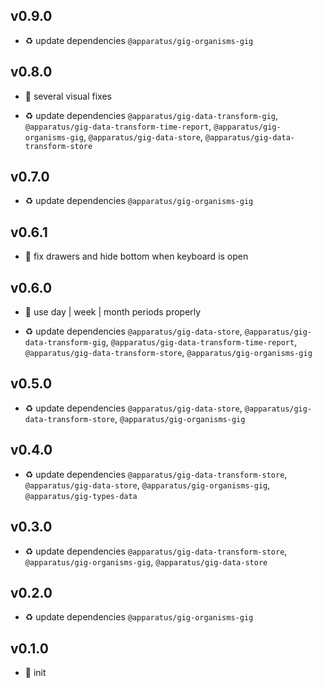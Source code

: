 ## v0.9.0

* ♻️ update dependencies `@apparatus/gig-organisms-gig`

## v0.8.0

* 🐞 several visual fixes

* ♻️ update dependencies `@apparatus/gig-data-transform-gig`, `@apparatus/gig-data-transform-time-report`, `@apparatus/gig-organisms-gig`, `@apparatus/gig-data-store`, `@apparatus/gig-data-transform-store`

## v0.7.0

* ♻️ update dependencies `@apparatus/gig-organisms-gig`

## v0.6.1

* 🐞 fix drawers and hide bottom when keyboard is open

## v0.6.0

* 🌱 use day | week | month periods properly

* ♻️ update dependencies `@apparatus/gig-data-store`, `@apparatus/gig-data-transform-gig`, `@apparatus/gig-data-transform-time-report`, `@apparatus/gig-data-transform-store`, `@apparatus/gig-organisms-gig`

## v0.5.0

* ♻️ update dependencies `@apparatus/gig-data-store`, `@apparatus/gig-data-transform-store`, `@apparatus/gig-organisms-gig`

## v0.4.0

* ♻️ update dependencies `@apparatus/gig-data-transform-store`, `@apparatus/gig-data-store`, `@apparatus/gig-organisms-gig`, `@apparatus/gig-types-data`

## v0.3.0

* ♻️ update dependencies `@apparatus/gig-data-transform-store`, `@apparatus/gig-organisms-gig`, `@apparatus/gig-data-store`

## v0.2.0

* ♻️ update dependencies `@apparatus/gig-organisms-gig`

## v0.1.0

* 🐣 init
